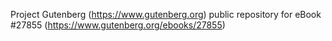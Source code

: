 Project Gutenberg (https://www.gutenberg.org) public repository for eBook #27855 (https://www.gutenberg.org/ebooks/27855)
